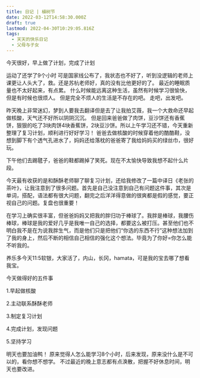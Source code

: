 ```yaml
---
title: 日记 | 植树节
date: 2022-03-12T14:58:30.000Z
draft: true
lastmod: 2022-04-30T10:29:05.816Z
tags:
  - 天天的快乐日记
  - 父母与子女
---
```

今天很好，早上做了计划，完成了计划

运动了还学了9个小时
可是国家线公布了，我状态也不好了，听到没逻辑的老师上课更让人头大了，救。还是苏杭老师好，真的没有比他更好的了。
最近的睡眠质量也不太好起来，有点累。
什么时候能远离这种生活，虽然有时候学习很愉快，但是有时候也很烦人。
但是完全不烦人的生活是不存在的吧。
走吧，出发吧。

昨天晚上非常迷幻，梦到人要我去翻译但是去了让我拍艾薇，我一个大救命还早起做核酸，天气还不好所以阴阴沉沉。
但是回来爸爸做了肉饼，豆沙饼还有香蕉饼，狠狠的吃了3块肉饼4块香蕉饼，2块豆沙饼。所以上午学习还不错，今天重新整理了复习计划，顺利进行好好学习！
爸爸去做核酸的时候穿着他的酷酷鞋，没想到脚下有个透气孔进水了，妈妈还给落枕的爸爸寄了我给妈妈买的绿丝巾，很好玩。

下午他们去踢毽子，爸爸的鞋都踢掉了笑死。现在不太愉快导致我想不起什么片段。

今天最有收获的是和酥酥老师聊了聊复习计划，还给我修改了一篇中译日《老张的茶叶》，让我注意到了很多问题。首先是自己没注意到自己有问题这件事，其次是单词，搭配，语法都有很大问题，翻完之后洋洋得意做的很爽都是假的感觉，要正视自己的问题。复盘也很重要！

在学习上确实很丰富，但爸爸妈妈又把我的胖归功于棒球了。我胖是棒球，我腰伤棒球，棒球是我的爱好几乎是我唯一自己的选择，都要这么被打压。甚至他们也不明白我不是在为说我胖生气，而是他们只是把他们“你选的东西不行”这种想法加到了我的身上，然后不断的相信自己相信的强化这个想法。毕竟为了你好=你怎么能不听我的。

养乐多今天11:5软银，大家活了，内山，长冈，hamata，可是我的宝去哪了想看我宝。

今天做得好的五件事

1.早起做核酸

2.主动联系酥酥老师

3.制定复习计划

4.完成计划，发现问题

5.坚持学习

明天也要加油鸭！
原来觉得人怎么能学习8个小时，后来发现，原来没什么是不可以的，看你想不想学。
不过最近的晚上意志都有点涣散，把握不好休息时间，明天也要改进。
